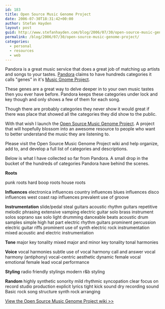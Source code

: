 ```yaml
---
id: 183
title: Open Source Music Genome Project
date: 2006-07-30T18:31:42+00:00
author: Stefan Hayden
layout: post
guid: http://www.stefanhayden.com/blog/2006/07/30/open-source-music-genome-project/
permalink: /blog/2006/07/30/open-source-music-genome-project/
categories:
  - personal
  - resources
  - web
---
```

<!-- ckey="6F3F6FFE" -->Pandora is a great music service that does a great job of matching up artists and songs to your tastes. <a href="http://pandora.com/">Pandora</a> claims to have hundreds categories it calls "genes" in it's <a href="http://pandora.com/mgp.shtml">Music Gnome Project</a>.

These genes are a great way to delve deeper in to your own music tastes then you ever have before. Pandora keeps these categories under lock and key though and only shows a few of them for each song.

Though there are probably categories they never show it would great if there was place that showed all the categories they did show to the public.

With that wish I launch the <a href="http://osmgp.pbwiki.com/">Open Source Music Genome Project</a>. A project that will hopefully blossom into an awesome resource to people who want to better understand the music they are listening to.

Please visit the Open Source Music Genome Project wiki and help organize, add to, and develop a full list of categories and descriptions.

Below is what I have collected so far from Pandora. A small drop in the bucket of the hundreds of categories Pandora have behind the scenes.

<!--more--> <strong>Roots</strong>
punk roots
hard boop roots
house roots

<strong>Influences</strong>
electronica influences
country influences
blues influences
disco influences
west coast rap influences
prevalent use of groove

<strong>Instrumentation</strong>
slide/pedal steal guitars
acoustic rhythm guitars
repetitive melodic phrasing
extensive vamping
electric guitar solo
brass instrument solos
soprano sax solo
light drumming
danceable beats
acoustic drum samples
simple high hat part
electric rhythm guitars
prominent percussion
electric guitar riffs
prominent use of synth
electric rock instrumentation
mixed acoustic and electric instrumentation

<strong>Tone</strong>
major key tonality
mixed major and minor key tonality
tonal harmonies

<strong>Voice</strong>
vocal harmonies
subtle use of vocal harmony
call and answer vocal harmony (antiphony)
vocal-centric aesthetic
dynamic female vocal
emotional female lead vocal performance

<strong>Styling</strong>
radio friendly stylings
modern r&b styling

<strong>Random</strong>
highly synthetic sonority
mild rhythmic syncopation
clear focus on record studio production
explicit lyrics
tight kick sound
dry recording sound
Basic rock song structure
synth rock arranging

<a href="http://osmgp.pbwiki.com/">View the Open Source Music Genome Project wiki >></a>